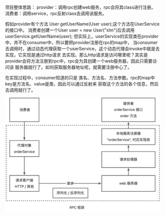 
项目整体思路：
    provider：调用rpc创建web服务，rpc会将其class进行注册。
    消费者：调用service，rpc反射class去调用该服务。

假如provider有个方法 User getUserName(User user);这个方法在UserService的接口中。
消费者创建一个User user = new User("xlm")后去调用userService.getUserName(user);
但实际上，userService的实现类在provider中，并不在consumer中，所以要把provider注册在rpc的map中，
当consumer去调用时，通过动态代理获取一个userService，这个动态代理会invoke中就是去实现，它实现是通过http请求
去实现。那么http请求是访问哪里呢？其实是provider会将方法注册到rpc中，rpc会为其创建一个web服务器，因此只需要访问该
服务器就行了。如何获取服务器地址呢，就需要注册中心了。

在实现过程中，consumer知道的只是 类名、方法名、方法参数。rpc的map中key是方法名、value是类，因此可以通过反射来
获取这个方法的各个信息，然后去调用就行了。



![img.png](images/img.png)